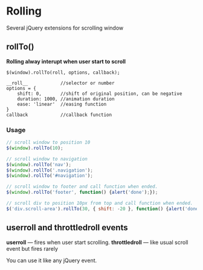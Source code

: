 
# Rolling

Several jQuery extensions for scrolling window

## rollTo()

__Rolling alway interupt when user start to scroll__

    $(window).rollTo(roll, options, callback);

    __roll__            //selector or number
    options = {
        shift: 0,       //shift of original position, can be negative
        duration: 1000, //animation duration
        ease: 'linear'  //easing function
    }
    callback            //callback function

### Usage

```js
// scroll window to position 10
$(window).rollTo(10);

// scroll window to navigation
$(window).rollTo('nav');
$(window).rollTo('.navigation');
$(window).rollTo('#navigation');

// scroll window to footer and call function when ended.
$(window).rollTo('footer', function() {alert('done');});

// scroll div to position 10px from top and call function when ended.
$('div.scroll-area').rollTo(30, { shift: -20 }, function() {alert('done');});

```

## userroll and throttledroll events

__userroll__ — fires when user start scrolling.
__throttledroll__ — like usual scroll event but fires rarely

You can use it like any jQuery event.